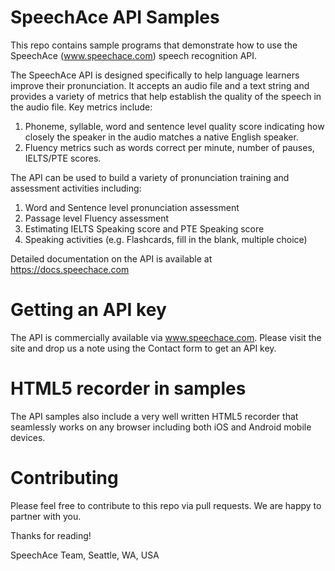 # SpeechAce API Samples

This repo contains sample programs that demonstrate how to use the SpeechAce (www.speechace.com) speech recognition API. 

The SpeechAce API is designed specifically to help language learners improve their pronunciation. It accepts an audio file and
a text string and provides a variety of metrics that help establish the quality of the speech in the audio file. Key metrics 
include:

1. Phoneme, syllable, word and sentence level quality score indicating how closely the speaker in the audio matches a native
English speaker.
2. Fluency metrics such as words correct per minute, number of pauses, IELTS/PTE scores.

The API can be used to build a variety of pronunciation training and assessment activities including:
1. Word and Sentence level pronunciation assessment
2. Passage level Fluency assessment
3. Estimating IELTS Speaking score and PTE Speaking score
4. Speaking activities (e.g. Flashcards, fill in the blank, multiple choice)

Detailed documentation on the API is available at https://docs.speechace.com

# Getting an API key
The API is commercially available via www.speechace.com. Please visit the site and drop us a note using the
Contact form to get an API key.

# HTML5 recorder in samples
The API samples also include a very well written HTML5 recorder that seamlessly works on any browser including both iOS and
Android mobile devices. 

# Contributing
Please feel free to contribute to this repo via pull requests. We are happy to partner with you.

Thanks for reading!

SpeechAce Team,
Seattle, WA, USA
